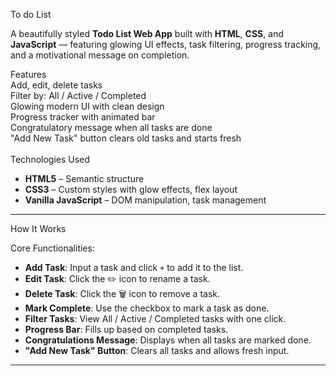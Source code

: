  To do List

A beautifully styled **Todo List Web App** built with **HTML**, **CSS**, and **JavaScript** — featuring glowing UI effects, task filtering, progress tracking, and a motivational message on completion.

Features<br>
 Add, edit, delete tasks<br>
 Filter by: All / Active / Completed<br>
 Glowing modern UI with clean design<br>
 Progress tracker with animated bar<br>
 Congratulatory message when all tasks are done<br>
 "Add New Task" button clears old tasks and starts fresh<br>
 <br>
Technologies Used

- **HTML5** – Semantic structure
- **CSS3** – Custom styles with glow effects, flex layout
- **Vanilla JavaScript** – DOM manipulation, task management

---
 How It Works

 Core Functionalities:

- **Add Task**: Input a task and click `+` to add it to the list.
- **Edit Task**: Click the ✏️ icon to rename a task.
- **Delete Task**: Click the 🗑️ icon to remove a task.
- **Mark Complete**: Use the checkbox to mark a task as done.
- **Filter Tasks**: View All / Active / Completed tasks with one click.
- **Progress Bar**: Fills up based on completed tasks.
- **Congratulations Message**: Displays when all tasks are marked done.
- **"Add New Task" Button**: Clears all tasks and allows fresh input.

---


